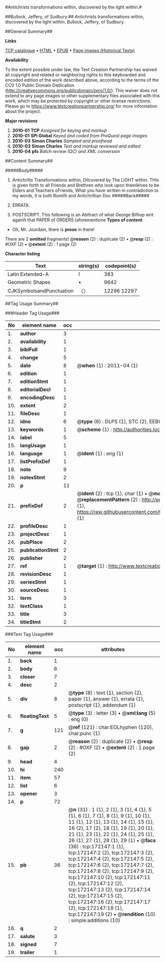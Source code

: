 #Antichrists transformations within, discovered by the light within.#

##Bullock, Jeffery, of Sudbury.##
Antichrists transformations within, discovered by the light within.
Bullock, Jeffery, of Sudbury.

##General Summary##

**Links**

[TCP catalogue](http://www.ota.ox.ac.uk/tcp/)  • 
[HTML](http://tei.it.ox.ac.uk/tcp/Texts-HTML/free/A77/A77780.html)  • 
[EPUB](http://tei.it.ox.ac.uk/tcp/Texts-EPUB/free/A77/A77780.epub) • 
[Page images (Historical Texts)](https://historicaltexts.jisc.ac.uk/eebo-45578194e)

**Availability**

To the extent possible under law, the Text Creation Partnership has waived all copyright and related or neighboring rights to this keyboarded and encoded edition of the work described above, according to the terms of the CC0 1.0 Public Domain Dedication (http://creativecommons.org/publicdomain/zero/1.0/). This waiver does not extend to any page images or other supplementary files associated with this work, which may be protected by copyright or other license restrictions. Please go to https://www.textcreationpartnership.org/ for more information about the project.

**Major revisions**

1. __2010-01__ __TCP__ *Assigned for keying and markup*
1. __2010-01__ __SPi Global__ *Keyed and coded from ProQuest page images*
1. __2010-03__ __Simon Charles__ *Sampled and proofread*
1. __2010-03__ __Simon Charles__ *Text and markup reviewed and edited*
1. __2010-04__ __pfs__ *Batch review (QC) and XML conversion*

##Content Summary##

#####Body#####

1. Antichriſts Transformations within, Diſcovered by The LIGHT
within.
THis is given forth to all Friends and Brethren who look upon
themſelves to be Elders and Teachers oFriends, What you have written in contradiction to my words, it
is both Romiſh and Antichriſtian Doc
#####Back#####

1. ERRATA.

1. POSTSCRIPT.
This following is an Abſtract of what George Biſhop
writ againſt that PAPER of ORDERS (aforementione
**Types of content**

  * Oh, Mr. Jourdain, there is **prose** in there!

There are 2 **omitted** fragments! 
 @__reason__ (2) : duplicate (2)  •  @__resp__ (2) : #OXF (2)  •  @__extent__ (2) : 1 page (2)

**Character listing**


|Text|string(s)|codepoint(s)|
|---|---|---|
|Latin Extended-A|ſ|383|
|Geometric Shapes|▪|9642|
|CJKSymbolsandPunctuation|〈〉|12296 12297|

##Tag Usage Summary##

###Header Tag Usage###

|No|element name|occ|attributes|
|---|---|---|---|
|1.|__author__|3||
|2.|__availability__|1||
|3.|__biblFull__|1||
|4.|__change__|5||
|5.|__date__|8| @__when__ (1) : 2011-04 (1)|
|6.|__edition__|1||
|7.|__editionStmt__|1||
|8.|__editorialDecl__|1||
|9.|__encodingDesc__|1||
|10.|__extent__|2||
|11.|__fileDesc__|1||
|12.|__idno__|6| @__type__ (6) : DLPS (1), STC (2), EEBO-CITATION (1), OCLC (1), VID (1)|
|13.|__keywords__|1| @__scheme__ (1) : http://authorities.loc.gov/ (1)|
|14.|__label__|5||
|15.|__langUsage__|1||
|16.|__language__|1| @__ident__ (1) : eng (1)|
|17.|__listPrefixDef__|1||
|18.|__note__|9||
|19.|__notesStmt__|2||
|20.|__p__|11||
|21.|__prefixDef__|2| @__ident__ (2) : tcp (1), char (1)  •  @__matchPattern__ (2) : ([0-9\-]+):([0-9IVX]+) (1), (.+) (1)  •  @__replacementPattern__ (2) : http://eebo.chadwyck.com/downloadtiff?vid=$1&page=$2 (1), https://raw.githubusercontent.com/textcreationpartnership/Texts/master/tcpchars.xml#$1 (1)|
|22.|__profileDesc__|1||
|23.|__projectDesc__|1||
|24.|__pubPlace__|2||
|25.|__publicationStmt__|2||
|26.|__publisher__|2||
|27.|__ref__|1| @__target__ (1) : http://www.textcreationpartnership.org/docs/. (1)|
|28.|__revisionDesc__|1||
|29.|__seriesStmt__|1||
|30.|__sourceDesc__|1||
|31.|__term__|3||
|32.|__textClass__|1||
|33.|__title__|3||
|34.|__titleStmt__|2||


###Text Tag Usage###

|No|element name|occ|attributes|
|---|---|---|---|
|1.|__back__|1||
|2.|__body__|6||
|3.|__closer__|7||
|4.|__desc__|2||
|5.|__div__|8| @__type__ (8) : text (1), section (2), paper (1), answer (1), errata (1), postscript (1), addendum (1)|
|6.|__floatingText__|5| @__type__ (3) : letter (3)  •  @__xml:lang__ (5) : eng (0)|
|7.|__g__|121| @__ref__ (121) : char:EOLhyphen (120), char:punc (1)|
|8.|__gap__|2| @__reason__ (2) : duplicate (2)  •  @__resp__ (2) : #OXF (2)  •  @__extent__ (2) : 1 page (2)|
|9.|__head__|4||
|10.|__hi__|240||
|11.|__item__|57||
|12.|__list__|6||
|13.|__opener__|3||
|14.|__p__|72||
|15.|__pb__|36| @__n__ (31) : 1 (1), 2 (1), 3 (1), 4 (1), 5 (1), 6 (1), 7 (1), 8 (1), 9 (1), 10 (1), 11 (1), 12 (1), 13 (1), 14 (1), 15 (1), 16 (2), 17 (2), 18 (1), 19 (1), 20 (1), 21 (1), 23 (1), 22 (1), 24 (1), 25 (1), 26 (1), 27 (1), 28 (1), 29 (1)  •  @__facs__ (36) : tcp:172147:1 (1), tcp:172147:2 (2), tcp:172147:3 (2), tcp:172147:4 (2), tcp:172147:5 (2), tcp:172147:6 (2), tcp:172147:7 (2), tcp:172147:8 (2), tcp:172147:9 (2), tcp:172147:10 (2), tcp:172147:11 (2), tcp:172147:12 (2), tcp:172147:13 (2), tcp:172147:14 (2), tcp:172147:15 (2), tcp:172147:16 (2), tcp:172147:17 (2), tcp:172147:18 (1), tcp:172147:19 (2)  •  @__rendition__ (10) : simple:additions (10)|
|16.|__q__|2||
|17.|__salute__|3||
|18.|__signed__|7||
|19.|__trailer__|1||
